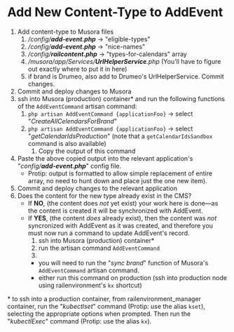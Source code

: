 
Add New Content-Type to AddEvent
========================================================================================================================

1. Add content-type to Musora files
    1. */config/**add-event.php*** → "eligible-types"
    1. */config/**add-event.php*** → "nice-names"
    1. */config/**railcontent.php*** → "types-for-calendars" array
    1. */musora/app/Services/**UrlHelperService**.php* (You'll have to figure out exactly where to put it in here)
    1. if brand is Drumeo, also add to Drumeo's UrlHelperService. Commit changes.
1. Commit and deploy changes to Musora
1. ssh into Musora (production) container\* and run the following functions of the `AddEventCommand` artisan command:
    1. `php artisan AddEventCommand {applicationFoo}` → select "*CreateAllCelendarsForBrand*"
    1. `php artisan AddEventCommand {applicationFoo}` → select "*getCalendarIdsProduction*" (note that a `getCalendarIdsSandbox` command is also available)
        1. Copy the output of this command
1. Paste the above copied output into the relevant application's "*config/**add-event.php***" config file.
    * Protip: output is formatted to allow simple replacement of entire array, no need to hunt down and place just the one new item).
1. Commit and deploy changes to the relevant application
1. Does the content for the new type already exist in the CMS?
    * If **NO**, (the content does *not* yet exist) your work here is done—as the content is created it will be synchronized with AddEvent.
    * If **YES**, (the content *does* already exist), then the content was *not* syncronized with AddEvent as it was created, and therefore you must now run a command to update AddEvent's record. 
        1. ssh into Musora (production) container\*
        2. run the artisan command `AddEventCommand`
        3. 
        * you will need to run the "*sync brand*" function of Musora's `AddEventCommand` artisan command.
        * either run this command on production (ssh into production node using railenvironment's `kx` shortcut)

\* to ssh into a production container, from railenvironment_manager container, run the "*kubectlset*" command (Protip: use the alias `kset`), selecting the appropriate options when prompted. Then run the "*kubectlExec*" command (Protip: use the alias `kx`).
